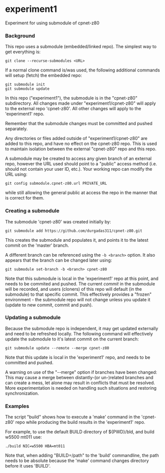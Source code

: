 # experiment1
Experiment for using submodule of cpnet-z80

### Background

This repo uses a submodule (embedded/linked repo). The simplest way to
get everything is:

```
git clone --recurse-submodules <URL>
```
If a normal clone command is/was used, the following
additional commands will setup (fetch) the embedded repo:
```
git submodule init
git submodule update
```

In this repo ("experiment1"), the submodule is in the
"cpnet-z80" subdirectory. All changes made under "experiment1/cpnet-z80"
will apply to the external repo 'cpnet-z80'. All other changes will apply
to the 'experiment1' repo.

Remember that the submodule changes must be committed and pushed separately.

Any directories or files added outside of "experiment1/cpnet-z80" are added to
this repo, and have no effect on the cpnet-z80 repo. This is used to maintain isolation
between the external "cpnet-z80" repo and this repo.

A submodule may be created to access any given branch of an external repo, however
the URL used should point to a "public" access method (i.e. should not contain
your user ID, etc.). Your working repo can modify the URL using:
```
git config submodule.cpnet-z80.url PRIVATE_URL
```
while still allowing the general public at access the repo
in the manner that is correct for them.

### Creating a submodule

The submodule 'cpnet-z80' was created initially by:
```
git submodule add https://github.com/durgadas311/cpnet-z80.git
```
This creates the submodule and populates it,
and points it to the latest commit on the 'master' branch.

A different branch can be referenced using the `-b <branch>` option.
It also appears that the branch can be changed later using:
```
git submodule set-branch -b <branch> cpnet-z80
```
Note that this submodule is local in the 'experiment1' repo at this point,
and needs to be commited and pushed.
The current _commit_ in the submodule will be recorded,
and users (cloners) of this repo will default (in the submodule)
to that specific commit.
This effectively provides a "frozen" environment - the submodule
repo will not change unless you update it (update to new commit, commit and push).

### Updating a submodule

Because the submodule repo is independent, it may get updated externally
and need to be refreshed locally.
The following command will effectively
update the submodule to it's latest commit on the current branch:
```
git submodule update --remote --merge cpnet-z80
```
Note that this update is local in the 'experiment1' repo, and needs to be
committed and pushed. 

A warning on use of the "--merge" option if branches have been changed:
This may cause a merge between distantly-(or un-)related branches and can create
a mess, let alone may result in conflicts that must be resolved.
More experimentation is needed on handling such situations and restoring
synchronization.

### Examples

The script "build" shows how to execute a 'make' command in the 'cpnet-z80' repo
while producing the build results in the 'experiment1' repo.

For example, to use the default BUILD directory of ${PWD}/bld, and
build w5500 mt011 use:
```
./build NIC=w5500 HBA=mt011
```

Note that, when adding "BUILD=/path" to the 'build' commandline, the path needs
to be absolute because the 'make' command changes directory before it uses
'BUILD'.

